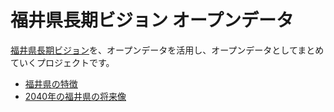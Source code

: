 # 福井県長期ビジョン オープンデータ
[福井県長期ビジョン](https://www.pref.fukui.lg.jp/doc/seiki/vision2019/top.html)を、オープンデータを活用し、オープンデータとしてまとめていくプロジェクトです。

- [福井県の特徴](福井県の特徴.md)
- [2040年の福井県の将来像](2040年の福井県の将来像.md)
